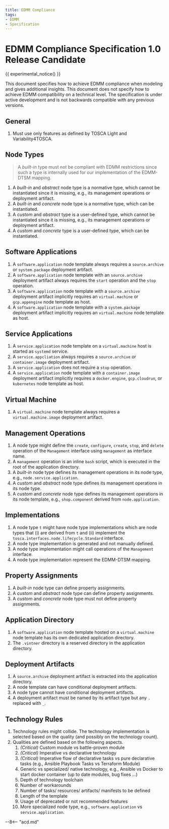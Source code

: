 ```yaml
---
title: EDMM Compliance
tags:
- EDMM
- Specification
---
```


# EDMM Compliance Specification 1.0 Release Candidate

{{ experimental_notice() }}

This document specifies how to achieve EDMM compliance when modeling and gives additional insights.
This document does not specify how to achieve EDMM compatibility on a technical level.
The specification is under active development and is not backwards compatible with any previous versions.

## General

1. Must use only features as defined by TOSCA Light and Variability4TOSCA.


## Node Types

> A _built-in_ type must not be compliant with EDMM restrictions since such a type is internally used for our implementation of the EDMM-DTSM mapping.

1. A _built-in_ and _abstract_ node type is a normative type, which cannot be instantiated since it is missing, e.g., its management operations or deployment artifact.
1. A _built-in_ and _concrete_ node type is a normative type, which can be instantiated.
1. A _custom_ and _abstract_ type is a user-defined type, which cannot be instantiated since it is missing, e.g., its management operations or deployment artifact.
1. A _custom_ and _concrete_ type is a user-defined type, which can be instantiated.


## Software Applications

1. A `software.application` node template always requires a `source.archive` or `system.package` deployment artifact.
1. A `software.application` node template with an `source.archive` deployment artifact always requires the `start` operation and the `stop` operation.
1. A `software.application` node template with a `source.archive` deployment artifact implicitly requires an `virtual.machine` or `gcp.appengine` node template as host.
1. A `software.application` node template with a `system.package` deployment artifact implicitly requires an `virtual.machine` node template as host.


## Service Applications

1. A `service.application` node template on a `virtual.machine` host is started as `systemd` service.
1. A `service.appcliation` always requires a  `source.archive` or `container.image` deployment artifact. 
1. A `service.application` does not require a `stop` operation.
1. A `service.application` node template with a `container.image` deployment artifact implicitly requires a `docker.engine`, `gcp.cloudrun`, or `kubernetes` node template as host.

## Virtual Machine 

1. A `virtual.machine` node template always requires a `virtual.machine.image` deployment artifact.

## Management Operations

1. A node type might define the `create`, `configure`, `create`, `stop`, and `delete` operation of the `Management` interface using `management` as interface name.
1. A `management` operation is an inline `bash` script, which is executed in the root of the application directory.
1. A _built-in_ node type defines its management operations in its node type, e.g., `node.service.application`.
1. A _custom_ and _abstract_ node type defines its management operations in its node type.
1. A _custom_ and _concrete_ node type defines its management operations in its node template, e.g., `shop.component` derived from `node.application`.


## Implementations

1. A node type `t` might have node type implementations which are node types that (i) are derived from `t` and (ii) implement the `tosca.interfaces.node.lifecycle.Standard` interface.
1. A node type implementation is generated and not manually defined.
1. A node type implementation might call operations of the `Management` interface.
1. A node type implementation represent the EDMM-DTSM mapping.


## Property Assignments

1. A _built-in_ node type can define property assignments.
1. A _custom_ and _abstract_ node type can define property assignments.
1. A _custom_ and _concrete_ node type must not define property assignments.


## Application Directory

1. A `software.application` node template hosted on a `virtual.machine` node template has its own dedicated application directory.
1. The `.vintner` directory is a reserved directory in the application directory.


## Deployment Artifacts

1. A `source.archive` deployment artifact is extracted into the application directory.
1. A node template can have conditional deployment artifacts.
1. A node type cannot have conditional deployment artifacts.
1. A deployment artifact must be named by its artifact type but any `.` replaced with `_`.


## Technology Rules

1. Technology rules might collide. The technology implementation is selected based on the quality (and possibly on the technology count).
1. Qualities are defined based on the following aspects.
    1. _(Critical)_ Custom module vs battle-proven module
    1. _(Critical)_ Imperative vs declarative technology
    1. _(Critical)_ Imperative flow of declarative tasks vs pure declarative tasks (e.g., Ansible Playbook Tasks vs Terraform Module)
    1. Generic vs specialized/ native technology, e.g., Ansible vs Docker to start docker container (up to date modules, bug fixes ...)
    1. Depth of technology toolchain
    1. Number of workarounds
    1. Number of tasks/ resources/ artifacts/ manifests to be defined
    1. Length of the template
    1. Usage of deprecated or not recommended features
    1. More specialized node type, e.g., `software.application` vs `service.application`.
   
--8<-- "acd.md"
